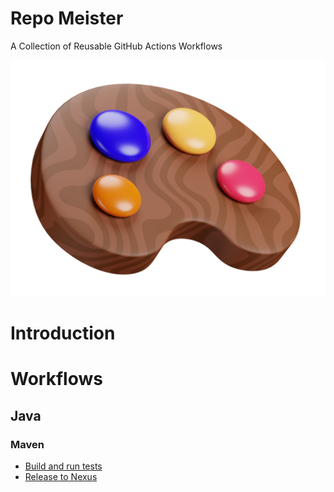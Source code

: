 # Repo Meister

A Collection of Reusable GitHub Actions Workflows

<div align="center">
  <img src="docs/repo-meister-logo.png" width="512"/>
</div>

# Introduction

# Workflows

## Java

### Maven

- [Build and run tests](docs/workflows/java/maven/build-and-run-tests.md)
- [Release to Nexus](docs/workflows/java/maven/release-to-nexus)
  